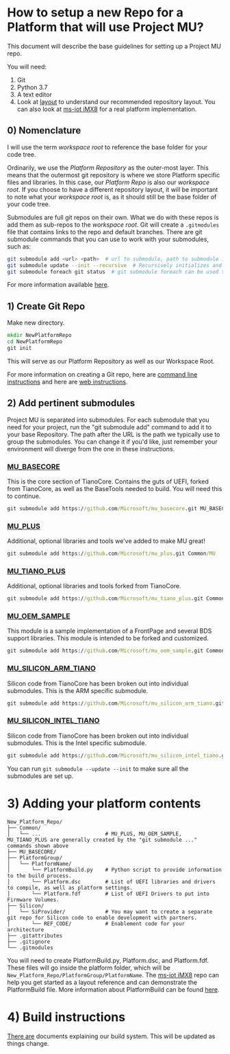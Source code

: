 # How to setup a new Repo for a Platform that will use Project MU?

This document will describe the base guidelines for setting up a Project MU repo.

You will need:

1) Git
2) Python 3.7
3) A text editor
4) Look at [layout](../WhatAndWhy/layout.md) to understand our recommended repository layout. You can also look at [ms-iot iMX8](https://github.com/ms-iot/MU_PLATFORM_NXP) for a real platform implementation.

## 0) Nomenclature

I will use the term *workspace root* to reference the base folder for your code tree.

Ordinarily, we use the *Platform Repository* as the outer-most layer. This means that the outermost git repository is where we store Platform specific files and libraries. In this case, our *Platform Repo* is also our *workspace root*. If you choose to have a different repository layout, it will be important to note what your *workspace root* is, as it should still be the base folder of your code tree.

Submodules are full git repos on their own. What we do with these repos is add them as sub-repos to the *workspace root*. Git will create a `.gitmodules` file that contains links to the repo and default branches. There are git submodule commands that you can use to work with your submodules, such as:
```bash
git submodule add <url> <path>  # url to submodule, path to submodule installation
git submodule update --init --recursive  # Recursively initializes and updates all submodules.
git submodule foreach git status  # git submodule foreach can be used to run a command in each submodule. git status is just an example.
```
For more information available [here](https://git-scm.com/book/en/v2/Git-Tools-Submodules).

## 1) Create Git Repo

Make new directory.
```cmd
mkdir NewPlatformRepo
cd NewPlatformRepo
git init
```

This will serve as our Platform Repository as well as our Workspace Root.

For more information on creating a Git repo, here are [command line instructions](https://kbroman.org/github_tutorial/pages/init.html) and here are [web instructions](https://help.github.com/en/articles/create-a-repo).

## 2) Add pertinent submodules

Project MU is separated into submodules. For each submodule that you need for your project, run the "git submodule add" command to add it to your base Repository. The path after the URL is the path we typically use to group the submodules. You can change it if you'd like, just remember your environment will diverge from the one in these instructions.

### [MU_BASECORE](https://github.com/Microsoft/mu_basecore.git)

This is the core section of TianoCore. Contains the guts of UEFI, forked from TianoCore, as well as the BaseTools needed to build. You will need this to continue.

```cmd
git submodule add https://github.com/Microsoft/mu_basecore.git MU_BASECORE
```

### [MU_PLUS](https://github.com/Microsoft/mu_plus.git)

Additional, optional libraries and tools we've added to make MU great!

```cmd
git submodule add https://github.com/Microsoft/mu_plus.git Common/MU
```

### [MU_TIANO_PLUS](https://github.com/Microsoft/mu_tiano_plus.git)

Additional, optional libraries and tools forked from TianoCore.

```cmd
git submodule add https://github.com/Microsoft/mu_tiano_plus.git Common/TIANO
```

### [MU_OEM_SAMPLE](https://github.com/Microsoft/mu_oem_sample.git)

This module is a sample implementation of a FrontPage and several BDS support libraries. This module is intended to be forked and customized.

```cmd
git submodule add https://github.com/Microsoft/mu_oem_sample.git Common/MU_OEM_SAMPLE
```

### [MU_SILICON_ARM_TIANO](https://github.com/Microsoft/mu_silicon_arm_tiano.git)

Silicon code from TianoCore has been broken out into individual submodules. This is the ARM specific submodule.

```cmd
git submodule add https://github.com/Microsoft/mu_silicon_arm_tiano.git Silicon/ARM/TIANO
```

### [MU_SILICON_INTEL_TIANO](https://github.com/Microsoft/mu_silicon_intel_tiano.git)

Silicon code from TianoCore has been broken out into individual submodules. This is the Intel specific submodule.

```cmd
git submodule add https://github.com/Microsoft/mu_silicon_intel_tiano.git Silicon/INTEL/TIANO
```

You can run `git submodule --update --init` to make sure all the submodules are set up.

# 3) Adding your platform contents

```
New_Platform_Repo/
├── Common/
│   └── ...                     # MU_PLUS, MU_OEM_SAMPLE, MU_TIANO_PLUS are generally created by the "git submodule ..." commands shown above
├── MU_BASECORE/
├── PlatformGroup/
│   └── PlatformName/
│       └── PlatformBuild.py    # Python script to provide information to the build process.
│       └── Platform.dsc        # List of UEFI libraries and drivers to compile, as well as platform settings.
│       └── Platform.fdf        # List of UEFI Drivers to put into Firmware Volumes.
├── Silicon/
│   └── SiProvider/             # You may want to create a separate git repo for Silicon code to enable development with partners.
│       └── REF_CODE/           # Enablement code for your architecture
├── .gitattributes
├── .gitignore
└── .gitmodules
```

You will need to create PlatformBuild.py, Platform.dsc, and Platform.fdf. These files will go inside the platform folder, which will be `New_Platform_Repo/PlatformGroup/PlatformName`. The [ms-iot iMX8](https://github.com/ms-iot/MU_PLATFORM_NXP) repo can help you get started as a layout reference and can demonstrate the PlatformBuild file. More information about PlatformBuild can be found [here](https://microsoft.github.io/mu/CodeDevelopment/compile/#project-build-aka-platformbuild).

# 4) Build instructions

[There are](https://microsoft.github.io/mu/CodeDevelopment/compile/#project-build-aka-platformbuild) documents explaining our build system. This will be updated as things change.
